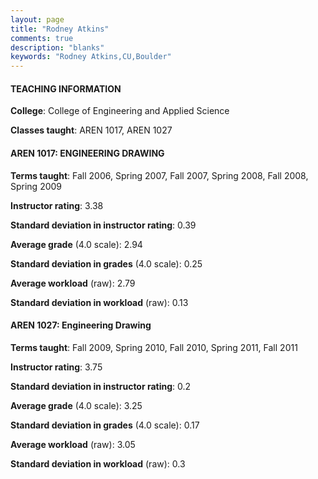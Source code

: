 ```yaml
---
layout: page
title: "Rodney Atkins" 
comments: true
description: "blanks"
keywords: "Rodney Atkins,CU,Boulder"
---
```

<head>
<script src="https://ajax.googleapis.com/ajax/libs/jquery/2.1.3/jquery.min.js"></script>
<script src="https://dl.dropboxusercontent.com/s/pc42nxpaw1ea4o9/highcharts.js?dl=0"></script>
<!-- <script src="../assets/js/highcharts.js"></script> -->
<style type="text/css">@font-face {
	font-family: "Bebas Neue";
	src: url(https://www.filehosting.org/file/details/544349/BebasNeue Regular.otf) format("opentype");
	}
	h1.Bebas { 
		font-family: "Bebas Neue", Verdana, Tahoma;
	}
</style>
</head>
	   
#### TEACHING INFORMATION

**College**: College of Engineering and Applied Science

**Classes taught**: AREN 1017, AREN 1027

#### AREN 1017: ENGINEERING DRAWING

**Terms taught**: Fall 2006, Spring 2007, Fall 2007, Spring 2008, Fall 2008, Spring 2009

**Instructor rating**: 3.38

**Standard deviation in instructor rating**: 0.39

**Average grade** (4.0 scale): 2.94

**Standard deviation in grades** (4.0 scale): 0.25

**Average workload** (raw): 2.79

**Standard deviation in workload** (raw): 0.13

#### AREN 1027: Engineering Drawing

**Terms taught**: Fall 2009, Spring 2010, Fall 2010, Spring 2011, Fall 2011

**Instructor rating**: 3.75

**Standard deviation in instructor rating**: 0.2

**Average grade** (4.0 scale): 3.25

**Standard deviation in grades** (4.0 scale): 0.17

**Average workload** (raw): 3.05

**Standard deviation in workload** (raw): 0.3

